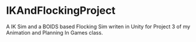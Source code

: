 # IKAndFlockingProject
A IK Sim and a BOIDS based Flocking Sim writen in Unity for Project 3 of my Animation and Planning In Games class.
